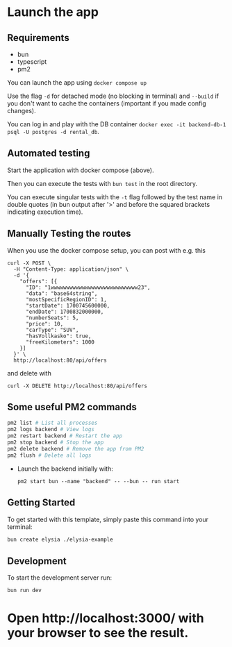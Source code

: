 # Launch the app

## Requirements

- bun
- typescript
- pm2

You can launch the app using
`docker compose up`

Use the flag `-d` for detached mode (no blocking in terminal) and `--build` if you don't want to cache the containers (important if you made config changes).

You can log in and play with the DB container
`docker exec -it backend-db-1 psql -U postgres -d rental_db`.

## Automated testing
Start the application with docker compose (above).

Then you can execute the tests with `bun test` in the root directory.

You can execute singular tests with the `-t` flag followed by the test name in double quotes (in bun output after '>' and before the squared brackets indicating execution time).

## Manually Testing the routes 
When you use the docker compose setup, you can post with e.g. this
```
curl -X POST \
  -H "Content-Type: application/json" \
  -d '{
    "offers": [{
      "ID": "1wwwwwwwwwwwwwwwwwwwwwwwwwwww23",
      "data": "base64string",
      "mostSpecificRegionID": 1,
      "startDate": 1700745600000,
      "endDate": 1700832000000,
      "numberSeats": 5,
      "price": 10,
      "carType": "SUV",
      "hasVollkasko": true,
      "freeKilometers": 1000
    }]
  }' \
  http://localhost:80/api/offers
```
and delete with 

```
curl -X DELETE http://localhost:80/api/offers
```
## Some useful PM2 commands

```bash
pm2 list # List all processes
pm2 logs backend # View logs
pm2 restart backend # Restart the app
pm2 stop backend # Stop the app
pm2 delete backend # Remove the app from PM2
pm2 flush # Delete all logs
```

- Launch the backend initially with:
  ```
  pm2 start bun --name "backend" -- --bun -- run start
  ```

## Getting Started

To get started with this template, simply paste this command into your terminal:

```bash
bun create elysia ./elysia-example
```

## Development

To start the development server run:

```bash
bun run dev
```

# Open http://localhost:3000/ with your browser to see the result.
